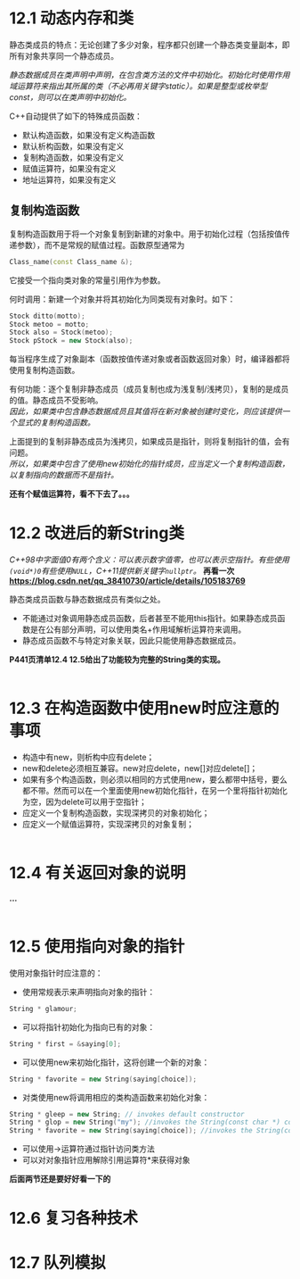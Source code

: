 # 12.1 动态内存和类
静态类成员的特点：无论创建了多少对象，程序都只创建一个静态类变量副本，即所有对象共享同一个静态成员。

*静态数据成员在类声明中声明，在包含类方法的文件中初始化。初始化时使用作用域运算符来指出其所属的类（不必再用关键字static）。如果是整型或枚举型const，则可以在类声明中初始化。*

C++自动提供了如下的特殊成员函数：
- 默认构造函数，如果没有定义构造函数
- 默认析构函数，如果没有定义
- 复制构造函数，如果没有定义
- 赋值运算符，如果没有定义
- 地址运算符，如果没有定义

## 复制构造函数
复制构造函数用于将一个对象复制到新建的对象中。用于初始化过程（包括按值传递参数），而不是常规的赋值过程。函数原型通常为  
```c++
Class_name(const Class_name &);
```
它接受一个指向类对象的常量引用作为参数。

何时调用：新建一个对象并将其初始化为同类现有对象时。如下：
```c++
Stock ditto(motto);
Stock metoo = motto;
Stock also = Stock(metoo);
Stock pStock = new Stock(also);
```
每当程序生成了对象副本（函数按值传递对象或者函数返回对象）时，编译器都将使用复制构造函数。

有何功能：逐个复制非静态成员（成员复制也成为浅复制/浅拷贝），复制的是成员的值。静态成员不受影响。  
*因此，如果类中包含静态数据成员且其值将在新对象被创建时变化，则应该提供一个显式的复制构造函数。*

上面提到的复制非静态成员为浅拷贝，如果成员是指针，则将复制指针的值，会有问题。  
*所以，如果类中包含了使用new初始化的指针成员，应当定义一个复制构造函数，以复制指向的数据而不是指针。*

**还有个赋值运算符，看不下去了。。。**
<br>

# 12.2 改进后的新String类
*C++98中字面值0有两个含义：可以表示数字值零，也可以表示空指针。有些使用`(void*)0`有些使用`NULL`，C++11提供新关键字`nullptr`。* **再看一次<https://blog.csdn.net/qq_38410730/article/details/105183769>**

静态类成员函数与静态数据成员有类似之处。
- 不能通过对象调用静态成员函数，后者甚至不能用this指针。如果静态成员函数是在公有部分声明，可以使用类名+作用域解析运算符来调用。
- 静态成员函数不与特定对象关联，因此只能使用静态数据成员。

**P441页清单12.4 12.5给出了功能较为完整的String类的实现。**
<br><br>

# 12.3 在构造函数中使用new时应注意的事项
- 构造中有new，则析构中应有delete；
- new和delete必须相互兼容。new对应delete，new[]对应delete[]；
- 如果有多个构造函数，则必须以相同的方式使用new，要么都带中括号，要么都不带。然而可以在一个里面使用new初始化指针，在另一个里将指针初始化为空，因为delete可以用于空指针；
- 应定义一个复制构造函数，实现深拷贝的对象初始化；
- 应定义一个赋值运算符，实现深拷贝的对象复制；
<br><br>

# 12.4 有关返回对象的说明
**...**
<br><br>

# 12.5 使用指向对象的指针
使用对象指针时应注意的：
- 使用常规表示来声明指向对象的指针：
```c++
String * glamour;
```
- 可以将指针初始化为指向已有的对象：
```c++
String * first = &saying[0];
```
- 可以使用new来初始化指针，这将创建一个新的对象：
```c++
String * favorite = new String(saying[choice]);
```
- 对类使用new将调用相应的类构造函数来初始化对象：
```c++
String * gleep = new String; // invokes default constructor
String * glop = new String("my"); //invokes the String(const char *) constructor
String * favorite = new String(saying[choice]); //invokes the String(const String &) constructor
```
- 可以使用->运算符通过指针访问类方法
- 可以对对象指针应用解除引用运算符*来获得对象

**后面两节还是要好好看一下的**
# 12.6 复习各种技术
# 12.7 队列模拟